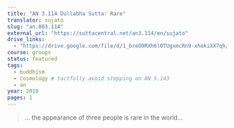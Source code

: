 ```yaml
---
title: "AN 3.114 Dullabha Sutta: Rare"
translator: sujato
slug: "an.003.114"
external_url: "https://suttacentral.net/an3.114/en/sujato"
drive_links:
  - "https://drive.google.com/file/d/1_breO9RXh6l0TUgxmcRn9-xhokiXX7qh/view?usp=drivesdk"
course: groups
status: featured
tags:
  - buddhism
  - cosmology # tactfully avoid stepping on AN 5.143
  - an
year: 2018
pages: 1
---
```


> … the appearance of three people is rare in the world...

<!---->
